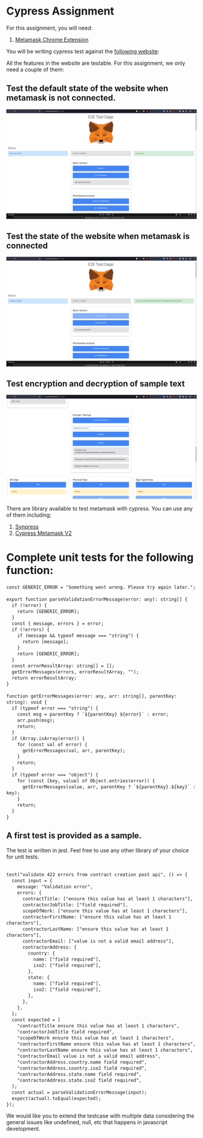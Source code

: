 # Cypress Assignment

For this assignment, you will need:

1. [Metamask Chrome Extension](https://chrome.google.com/webstore/detail/metamask/nkbihfbeogaeaoehlefnkodbefgpgknn?hl=en)

You will be writing cypress test against the [following website](https://metamask.github.io/test-dapp/):

All the features in the website are testable. For this assignment, we only need a couple of them:

## Test the default state of the website when metamask is not connected.

![Not Connected](./not%20connected.png)

## Test the state of the website when metamask is connected

![Connected](./connected.png)

## Test encryption and decryption of sample text

![Encryption and Decryption](./encryption-decreption.png)

There are library available to test metamask with cypress. You can use any of them including:

1. [Synpress](https://github.com/Synthetixio/synpress)
2. [Cypress Metamask V2](https://www.npmjs.com/package/cypress-metamask-v2)

# Complete unit tests for the following function:

```
const GENERIC_ERROR = "Something went wrong. Please try again later.";

export function parseValidationErrorMessage(error: any): string[] {
  if (!error) {
    return [GENERIC_ERROR];
  }
  const { message, errors } = error;
  if (!errors) {
    if (message && typeof message === "string") {
      return [message];
    }
    return [GENERIC_ERROR];
  }
  const errorResultArray: string[] = [];
  getErrorMessages(errors, errorResultArray, "");
  return errorResultArray;
}

function getErrorMessages(error: any, arr: string[], parentKey: string): void {
  if (typeof error === "string") {
    const msg = parentKey ? `${parentKey} ${error}` : error;
    arr.push(msg);
    return;
  }
  if (Array.isArray(error)) {
    for (const val of error) {
      getErrorMessages(val, arr, parentKey);
    }
    return;
  }
  if (typeof error === "object") {
    for (const [key, value] of Object.entries(error)) {
      getErrorMessages(value, arr, parentKey ? `${parentKey}.${key}` : key);
    }
    return;
  }
}
```

## A first test is provided as a sample.

The test is written in jest. Feel free to use any other library of your choice for unit tests.

```import { parseValidationErrorMessage } from "utils/parseValidationErrorMessage";

test("validate 422 errors from contract creation post api", () => {
  const input = {
    message: "Validation error",
    errors: {
      contractTitle: ["ensure this value has at least 1 characters"],
      contractorJobTitle: ["field required"],
      scopeOfWork: ["ensure this value has at least 1 characters"],
      contractorFirstName: ["ensure this value has at least 1 characters"],
      contractorLastName: ["ensure this value has at least 1 characters"],
      contractorEmail: ["value is not a valid email address"],
      contractorAddress: {
        country: {
          name: ["field required"],
          iso2: ["field required"],
        },
        state: {
          name: ["field required"],
          iso2: ["field required"],
        },
      },
    },
  };
  const expected = [
    "contractTitle ensure this value has at least 1 characters",
    "contractorJobTitle field required",
    "scopeOfWork ensure this value has at least 1 characters",
    "contractorFirstName ensure this value has at least 1 characters",
    "contractorLastName ensure this value has at least 1 characters",
    "contractorEmail value is not a valid email address",
    "contractorAddress.country.name field required",
    "contractorAddress.country.iso2 field required",
    "contractorAddress.state.name field required",
    "contractorAddress.state.iso2 field required",
  ];
  const actual = parseValidationErrorMessage(input);
  expect(actual).toEqual(expected);
});
```

We would like you to extend the testcase with multiple data considering the general issues like undefined, null, etc that happens in javascript development.
